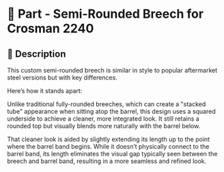 # 🧩 Part - Semi-Rounded Breech for Crosman 2240

## 🔧 Description

This custom semi-rounded breech is similar in style to popular aftermarket steel versions but with key differences.

Here’s how it stands apart:

Unlike traditional fully-rounded breeches, which can create a "stacked tube" appearance when sitting atop the barrel, this design uses a squared underside to achieve a cleaner, more integrated look. It still retains a rounded top but visually blends more naturally with the barrel below. 

That cleaner look is aided by slightly extending its length up to the point where the barrel band begins. While it doesn’t physically connect to the barrel band, its length eliminates the visual gap typically seen between the breech and barrel band, resulting in a more seamless and refined look.